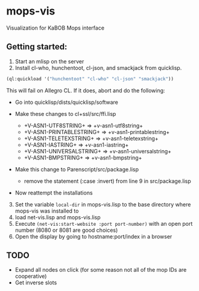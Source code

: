 # mops-vis
Visualization for KaBOB Mops interface

## Getting started:
1. Start an mlisp on the server
2. Install cl-who, hunchentoot, cl-json, and smackjack from quicklisp.
 ```lisp
 (ql:quickload '("hunchentoot" "cl-who" "cl-json" "smackjack"))
 ```
 This will fail on Allegro CL. If it does, abort and do the following:
  - Go into quicklisp/dists/quicklisp/software
  - Make these changes to cl+ssl/src/ffi.lisp
    - +V-ASN1-UTF8STRING+ => +v-asn1-utf8string+
    - +V-ASN1-PRINTABLESTRING+ => +v-asn1-printablestring+
    - +V-ASN1-TELETEXSTRING+ => +v-asn1-teletexstring+
    - +V-ASN1-IASTRING+ => +v-asn1-iastring+
    - +V-ASN1-UNIVERSALSTRING+ => +v-asn1-universalstring+
    - +V-ASN1-BMPSTRING+ => +v-asn1-bmpstring+
  
  - Make this change to Parenscript/src/package.lisp
    - remove the statement (:case :invert) from line 9 in src/package.lisp
  - Now reattempt the installations
3. Set the variable `local-dir` in mops-vis.lisp to the base directory where mops-vis was installed to
4. load net-vis.lisp and mops-vis.lisp
5. Execute `(net-vis:start-website :port port-number)` with an open port number (8080 or 8081 are good choices)
6. Open the display by going to hostname:port/index in a browser


## TODO
- Expand all nodes on click (for some reason not all of the mop IDs are cooperative)
- Get inverse slots

